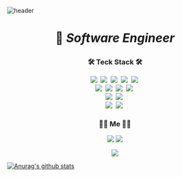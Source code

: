![header](https://capsule-render.vercel.app/api?type=soft&color=auto&height=150&section=header&text=SeohuiPark&fontSize=70&animation=twinkling)
#### <h1 align="center"> 🌟 _Software Engineer_ </p>
	
<h3 align="center">🛠 Teck Stack 🛠</p>

<p align="center">
	<img src="https://img.shields.io/badge/Kotlin-0095D5?style=flat-square&logo=Kotlin&logoColor=white"/></a>&nbsp
	<img src="https://img.shields.io/badge/Java-007396?style=flat-square&logo=Java&logoColor=white"/></a>&nbsp
	<img src="https://img.shields.io/badge/Javascript-F7DF1E?style=flat-square&logo=javascript&logoColor=white"/></a>&nbsp 
	<img src="https://img.shields.io/badge/C-A8B9CC?style=flat-square&logo=C&logoColor=white"/></a>&nbsp
	<img src="https://img.shields.io/badge/C++-00599C?style=flat-square&logo=C%2B%2B&logoColor=white"/></a>&nbsp
	<br>
	<img src="https://img.shields.io/badge/MySQL-4479A1?style=flat-square&logo=MySql&logoColor=white"/></a>&nbsp
	<img src="https://img.shields.io/badge/MsSQL-CC2927?style=flat-square&logo=Microsoft-SQL-Server&logoColor=white"/></a>&nbsp
	<img src="https://img.shields.io/badge/Oracle-F80000?style=flat-square&logo=Oracle&logoColor=white"/></a>&nbsp
	<img src="https://img.shields.io/badge/DynamoDB-4053D6?style=flat-square&logo=Amazon-DynamoDB&logoColor=white"/></a>&nbsp
	<br>
	<img src="https://img.shields.io/badge/SpringBoot-6DB33F?style=flat-square&logo=Spring&logoColor=white"/></a>&nbsp
	<img src="https://img.shields.io/badge/React-61DAFB?style=flat-square&logo=React&logoColor=white"/></a>&nbsp
	<br>
	<img src="https://img.shields.io/badge/AWS-232F3E?style=flat-square&logo=amazon-aws&logoColor=white"/></a>&nbsp 
	<img src="https://img.shields.io/badge/Elasticsearch-005571?style=flat-square&logo=elasticsearch&logoColor=white"/></a>&nbsp 
</p>

<h3 align="center">🧙🏻 Me 🧙🏻</h3>

<p align="center">
	<a href="mailto:parkseohuinim@gmail.com"><img src="https://img.shields.io/badge/Gmail-d14836?style=flat-square&logo=Gmail&logoColor=white&link=parkseohuinim@gmail.com"/></a>
	<a href="https://shplab.tistory.com"><img src="http://img.shields.io/badge/-Tech%20blog-black?style=flat-square&logo=Blogger&link=https://shplab.tistory.com"/></a>
</p>
	
<p align="center">
  <a href="https://hits.seeyoufarm.com"><img src="https://hits.seeyoufarm.com/api/count/incr/badge.svg?url=https%3A%2F%2Fgithub.com%2Fparkseohuinim&count_bg=%23ED6DA3&title_bg=%2386757E&icon=github.svg&icon_color=%23E1DEDE&title=hits&edge_flat=false"/></a>
</p>

[![Anurag's github stats](https://github-readme-stats.vercel.app/api?username=parkseohuinim)](https://github.com/anuraghazra/github-readme-stats)
